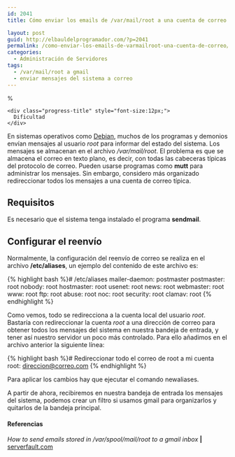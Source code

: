 ```yaml
---
id: 2041
title: Cómo enviar los emails de /var/mail/root a una cuenta de correo

layout: post
guid: http://elbauldelprogramador.com/?p=2041
permalink: /como-enviar-los-emails-de-varmailroot-una-cuenta-de-correo/
categories:
  - Administración de Servidores
tags:
  - /var/mail/root a gmail
  - enviar mensajes del sistema a correo
---
```

<div class="column column-1-6">
  <div class="wi-progress-container">
    <div class="wi-progress" data-percent="10" data-color="#222" data-thickness="3" data-size="100">
      <span class="number" style="font-size:22.666666666667px;"></span><sup class="percent" style="font-size:13.333333333333px;">%</sup>
    </div>
    
    <div class="progress-title" style="font-size:12px;">
      Dificultad
    </div>
  </div>
</div>

<div class="column column-last column-5-6">
  En sistemas operativos como <a href="http://elbauldelprogramador.com/?s=debian">Debian</a>, muchos de los programas y demonios envían mensajes al usuario <em>root</em> para informar del estado del sistema. Los mensajes se almacenan en el archivo <em>/var/mail/root</em>. El problema es que se almacena el correo en texto plano, es decir, con todas las cabeceras típicas del protocolo de correo. Pueden usarse programas como <strong>mutt</strong> para administrar los mensajes. Sin embargo, considero más organizado redireccionar todos los mensajes a una cuenta de correo típica.
</div>

<div class="clearfix">
</div>

<!--more-->

## Requisitos

Es necesario que el sistema tenga instalado el programa **sendmail**.

## Configurar el reenvío

Normalmente, la configuración del reenvío de correo se realiza en el archivo **/etc/aliases**, un ejemplo del contenido de este archivo es:

{% highlight bash %}# /etc/aliases
mailer-daemon: postmaster
postmaster: root
nobody: root
hostmaster: root
usenet: root
news: root
webmaster: root
www: root
ftp: root
abuse: root
noc: root
security: root
clamav: root
{% endhighlight %}

Como vemos, todo se redirecciona a la cuenta local del usuario *root*. Bastaría con redireccionar la cuenta *root* a una dirección de correo para obtener todos los mensajes del sistema en nuestra bandeja de entrada, y tener así nuestro servidor un poco más controlado. Para ello añadimos en el archivo anterior la siguiente línea:

{% highlight bash %}# Redireccionar todo el correo de root a mi cuenta
root: direccion@correo.com
{% endhighlight %}

Para aplicar los cambios hay que ejecutar el comando <span class="highlight style-2">newaliases</span>.

A partir de ahora, recibiremos en nuestra bandeja de entrada los mensajes del sistema, podemos crear un filtro si usamos gmail para organizarlos y quitarlos de la bandeja principal.

#### Referencias

*How to send emails stored in /var/spool/mail/root to a gmail inbox* **|** <a href="http://serverfault.com/questions/554922/how-to-send-emails-stored-in-var-spool-mail-root-to-a-gmail-inboxbr/" target="_blank">serverfault.com</a> 

